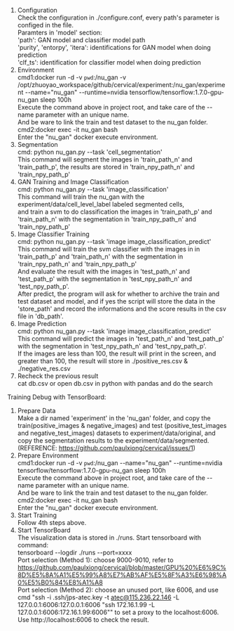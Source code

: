 1. Configuration  
Check the configuration in ./configure.conf, every path's parameter is configed in the file.  
Paramters in 'model' section:  
'path': GAN model and classifier model path  
'purity', 'entorpy', 'itera': identifications for GAN model when doing prediction  
'clf_ts': identification for classifier model when doing prediction  
2. Environment  
cmd1:docker run -d -v `pwd`:/nu_gan -v /opt/zhuoyao_workspace/github/cervical/experiment:/nu_gan/experiment  --name="nu_gan" --runtime=nvidia tensorflow/tensorflow:1.7.0-gpu-nu_gan sleep 100h     
Execute the command above in project root, and take care of the --name parameter with an unique name.  
And be ware to link the train and test dataset to the nu_gan folder.  
cmd2:docker exec -it nu_gan bash  
Enter the "nu_gan" docker execute environment.  
3. Segmentation  
cmd: python nu_gan.py --task 'cell_segmentation'  
This command will segment the images in 'train_path_n' and 'train_path_p', the results are stored in 'train_npy_path_n' and 'train_npy_path_p'  
4. GAN Training and Image Classification  
cmd: python nu_gan.py --task 'image_classification'  
This command will train the nu_gan with the experiment/data/cell_level_label labeled segmented cells,   
and train a svm to do classification the images in 'train_path_p' and 'train_path_n' with the segmentation in 'train_npy_path_n' and 'train_npy_path_p'  
5. Image Classifier Training  
cmd: python nu_gan.py --task 'image image_classification_predict'  
This command will train the svm classifier with the images in in 'train_path_p' and 'train_path_n' with the segmentation in 'train_npy_path_n' and 'train_npy_path_p'  
And evaluate the result with the images in 'test_path_n' and 'test_path_p' with the segmentation in 'test_npy_path_n' and 'test_npy_path_p'.  
After predict, the program will ask for whether to archive the train and test dataset and model, and if yes the script will store 
the data in the 'store_path' and record the informations and the score results in the csv file in 'db_path'.  
6. Image Prediction  
cmd: python nu_gan.py --task 'image image_classification_predict'  
This command will predict the images in 'test_path_n' and 'test_path_p' with the segmentation in 'test_npy_path_n' and 'test_npy_path_p'.  
If the images are less than 100, the result will print in the screen, and greater than 100, the result will store in ./positive_res.csv & ./negative_res.csv  
6. Recheck the previous result  
cat db.csv or open db.csv in python with pandas and do the search  

Training Debug with TensorBoard:  
1. Prepare Data  
Make a dir named 'experiment' in the 'nu_gan' folder, and copy the train(positive_images & negative_images) and test (positive_test_images and negative_test_images) datasets to experiment/data/original, and copy the segmentation results to the experiment/data/segmented.  
(REFERENCE: https://github.com/paulxiong/cervical/issues/1)  
2. Prepare Environment  
cmd1:docker run -d -v `pwd`:/nu_gan --name="nu_gan" --runtime=nvidia tensorflow/tensorflow:1.7.0-gpu-nu_gan sleep 100h     
Execute the command above in project root, and take care of the --name parameter with an unique name.  
And be ware to link the train and test dataset to the nu_gan folder.   
cmd2:docker exec -it nu_gan bash   
Enter the "nu_gan" docker execute environment.  
3. Start Training  
Follow 4th steps above.  
4. Start TensorBoard  
The visualization data is stored in ./runs. Start tensorboard with command:  
tensorboard --logdir ./runs --port=xxxx   
Port selection (Method 1): choose 9000-9010, refer to https://github.com/paulxiong/cervical/blob/master/GPU%20%E6%9C%8D%E5%8A%A1%E5%99%A8%E7%AB%AF%E5%8F%A3%E6%98%A0%E5%B0%84%E8%A1%A8  
Port selection (Method 2): choose an unused port, like 6006, and use cmd "ssh -i .ssh/jps-atec.key -t atec@115.236.22.146 -L 127.0.0.1:6006:127.0.0.1:6006 "ssh 172.16.1.99 -L 127.0.0.1:6006:172.16.1.99:6006"" to set a proxy to the localhost:6006. Use http://localhost:6006 to check the result.

